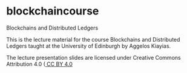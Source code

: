 # blockchaincourse
Blockchains and Distributed Ledgers

This is the lecture material for the course Blockchains and
Distributed Ledgers taught at the University of Edinburgh by Aggelos Kiayias. 

The lecture presentation slides are licensed under Creative Commons Attribution 4.0
(<a href="https://creativecommons.org/licenses/by/4.0/"> CC BY 4.0 </a>
